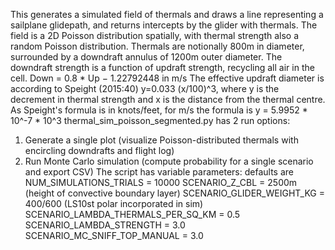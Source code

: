 This generates a simulated field of thermals and draws a line representing a sailplane glidepath, and returns intercepts by the glider with thermals.
The field is a 2D Poisson distribution spatially, with thermal strength also a random Poisson distribution.
Thermals are notionally 800m in diameter, surrounded by a downdraft annulus of 1200m outer diameter. The downdraft strength is a function of updraft strength, recycling all air in the cell.
Down = 0.8 * Up − 1.22792448 in m/s
The effective updraft diameter is according to Speight (2015:40) y=0.033 (x/100)^3, where y is the decrement in thermal strength and x is the distance from the thermal centre.
As Speight's formula is in knots/feet, for m/s the formula is y = 5.9952 * 10^-7 * 10^3
thermal_sim_poisson_segmented.py has 2 run options:
1. Generate a single plot (visualize Poisson-distributed thermals with encircling downdrafts and flight log)
2. Run Monte Carlo simulation (compute probability for a single scenario and export CSV)
The script has variable parameters: defaults are
NUM_SIMULATIONS_TRIALS = 10000
SCENARIO_Z_CBL = 2500m (height of convective boundary layer)
SCENARIO_GLIDER_WEIGHT_KG = 400/600 (LS10st polar incorporated in sim)
SCENARIO_LAMBDA_THERMALS_PER_SQ_KM = 0.5
SCENARIO_LAMBDA_STRENGTH = 3.0
SCENARIO_MC_SNIFF_TOP_MANUAL = 3.0

